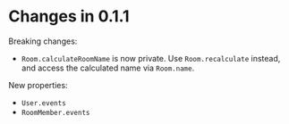 Changes in 0.1.1
================

Breaking changes:
 * `Room.calculateRoomName` is now private. Use `Room.recalculate` instead, and
   access the calculated name via `Room.name`.

New properties:
 * `User.events`
 * `RoomMember.events`
